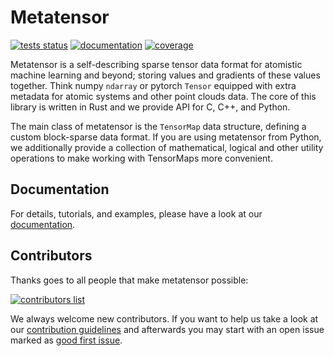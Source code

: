 # Metatensor

[![tests status](https://img.shields.io/github/checks-status/metatensor/metatensor/main)](https://github.com/metatensor/metatensor/actions?query=branch%3Amain)
[![documentation](https://img.shields.io/badge/documentation-latest-sucess)](https://docs.metatensor.org/latest/)
[![coverage](https://codecov.io/gh/metatensor/metatensor/branch/main/graph/badge.svg)](https://codecov.io/gh/metatensor/metatensor)

Metatensor is a self-describing sparse tensor data format for atomistic machine
learning and beyond; storing values and gradients of these values together.
Think numpy `ndarray` or pytorch `Tensor` equipped with extra metadata for
atomic systems and other point clouds data. The core of this library is written
in Rust and we provide API for C, C++, and Python.

The main class of metatensor is the `TensorMap` data structure, defining a
custom block-sparse data format. If you are using metatensor from Python, we
additionally provide a collection of mathematical, logical and other utility
operations to make working with TensorMaps more convenient.

## Documentation

For details, tutorials, and examples, please have a look at our [documentation](https://docs.metatensor.org/).

## Contributors

Thanks goes to all people that make metatensor possible:

[![contributors list](https://contrib.rocks/image?repo=metatensor/metatensor)](https://github.com/metatensor/metatensor/graphs/contributors)

We always welcome new contributors. If you want to help us take a look at our
[contribution guidelines](CONTRIBUTING.rst) and afterwards you may start with an
open issue marked as [good first
issue](https://github.com/metatensor/metatensor/issues?q=is%3Aissue+is%3Aopen+label%3A%22good+first+issue%22).
